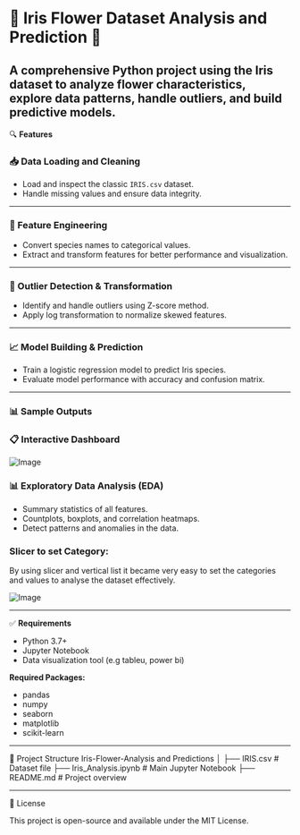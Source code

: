 # 🌸 Iris Flower Dataset Analysis and Prediction 🌸

A comprehensive Python project using the Iris dataset to analyze flower characteristics, explore data patterns, handle outliers, and build predictive models.
---

🔍 **Features**

### 📥 Data Loading and Cleaning
- Load and inspect the classic `IRIS.csv` dataset.
- Handle missing values and ensure data integrity.
---
### 🧠 Feature Engineering
- Convert species names to categorical values.
- Extract and transform features for better performance and visualization.
---

### 🚫 Outlier Detection & Transformation
- Identify and handle outliers using Z-score method.
- Apply log transformation to normalize skewed features.
---
### 📈 Model Building & Prediction
- Train a logistic regression model to predict Iris species.
- Evaluate model performance with accuracy and confusion matrix.
---

### 📊 Sample Outputs


### 📋 Interactive Dashboard

![Image](https://github.com/user-attachments/assets/2d3f4925-6306-467e-b795-511aefbcebda)
### 📊 Exploratory Data Analysis (EDA)
- Summary statistics of all features.
- Countplots, boxplots, and correlation heatmaps.
- Detect patterns and anomalies in the data.

### Slicer to set Category:
By using slicer and vertical list it became very easy to set the categories and values to analyse the dataset effectively.

![Image](https://github.com/user-attachments/assets/a9b3140d-6bb0-4ef0-ad3b-a3819b587a7c)

---

✅ **Requirements**

- Python 3.7+
- Jupyter Notebook
- Data visualization tool (e.g tableu, power bi)

**Required Packages:**
- pandas  
- numpy  
- seaborn  
- matplotlib  
- scikit-learn
  
---
📁 Project Structure
Iris-Flower-Analysis and Predictions
    │
    ├── IRIS.csv                   # Dataset file
    ├── Iris_Analysis.ipynb        # Main Jupyter Notebook
    ├── README.md                  # Project overview

---
📌 License

This project is open-source and available under the MIT License.

